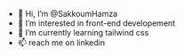 - 👋 Hi, I’m @SakkoumHamza
- 👀 I’m interested in front-end developement
- 🌱 I’m currently learning tailwind css
- 📫 reach me on linkedin 
